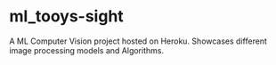# ml_tooys-sight
A ML Computer Vision project hosted on Heroku. Showcases different image processing models and Algorithms.
